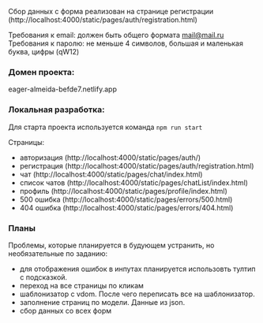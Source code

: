 Сбор данных с форма реализован на странице регистрации (http://localhost:4000/static/pages/auth/registration.html)

Требования к email: должен быть общего формата mail@mail.ru
Требования к паролю: не меньше 4 символов, большая и маленькая буква, цифры (qW12)

### Домен проекта:

eager-almeida-befde7.netlify.app


### Локальная разработка:

Для старта проекта используется команда  `npm run start`

Страницы:

- авторизация (http://localhost:4000/static/pages/auth/)
- регистрация (http://localhost:4000/static/pages/auth/registration.html)
- чат (http://localhost:4000/static/pages/chat/index.html)
- список чатов (http://localhost:4000/static/pages/chatList/index.html)
- профиль (http://localhost:4000/static/pages/profile/index.html)
- 500 ошибка (http://localhost:4000/static/pages/errors/500.html)
- 404 ошибка (http://localhost:4000/static/pages/errors/404.html)

### Планы

Проблемы, которые планируется в будующем устранить, но необязательные по заданию:

- для отображения ошибок в инпутах планируется использовть тултип с подсказкой. 
- переход на все страницы по кликам
- шаблонизатор с vdom. После чего переписать все на шаблонизатор.
- заполнение страниц по модели. Данные из json. 
- сбор данных со всех форм
